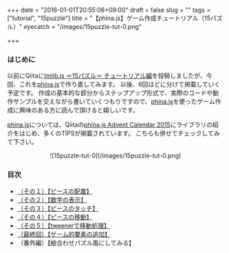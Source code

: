 +++
date = "2016-01-01T20:55:06+09:00"
draft = false
slug = ""
tags = ["tutorial", "15puzzle"]
title = "【phina.js】ゲーム作成チュートリアル（15パズル）"
eyecatch = "/images/15puzzle-tut-0.png"

+++

### はじめに
以前にQiitaに[tmlib.js ＝15パズル＝ チュートリアル編](http://qiita.com/alkn203/items/3220d55d85a13c69e6c6)を投稿しましたが、今回、これを[phina.js](http://phinajs.com/)で作り直してみます。
以後、6回ほどに分けて掲載していく予定です。
作成の基本的な部分からステップアップ形式で、実際のコードや動作サンプルを交えながら書いていくつもりですので、[phina.js](http://phinajs.com/)を使ったゲーム作成に興味のある方に読んで頂けると嬉しいです。

[phina.js](http://phinajs.com/)については、Qiitaの[phina.js Advent Calendar 2015](http://qiita.com/advent-calendar/2015/phinajs)にライブラリの紹介をはじめ、多くのTIPSが掲載されています。
こちらも併せてチェックしてみて下さい。

<center>![15puzzle-tut-0](/images/15puzzle-tut-0.png)</center>

### 目次
* [（その１）【ピースの配置】](https://alkn203.github.io/blog/2016/01/01/15puzzle-tut-01/)
* [（その２）【数字の表示】](https://alkn203.github.io/blog/2016/01/01/15puzzle-tut-02/)
* [（その３）【ピースのタッチ】](https://alkn203.github.io/blog/2016/01/01/15puzzle-tut-03/)
* [（その４）【ピースの移動】](https://alkn203.github.io/blog/2016/01/01/15puzzle-tut-04/)
* [（その５）【tweenerで移動処理】](https://alkn203.github.io/blog/2016/01/01/15puzzle-tut-05/)
* [（最終回）【ゲーム的要素の追加】](https://alkn203.github.io/blog/2016/01/05/15puzzle-tut-06/)
* （番外編）【絵合わせパズル風にしてみる】
